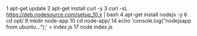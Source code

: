 1 apt-get update
2 apt-get install curl -y
3 curl -sL https://deb.nodesource.com/setup_10.x | bash
4 apt-get install nodejs -y
6 cd opt/
9 mkdir node-app
10 cd node-app/
14 echo 'console.log("nodejsapp from ubuntu...");' > index.js
17 node index.js
